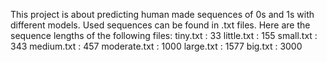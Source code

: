 This project is about predicting human made sequences of 0s and 1s with different models. 
Used sequences can be found in .txt files. Here are the sequence lengths of the following files:
tiny.txt : 33
little.txt : 155
small.txt : 343
medium.txt : 457
moderate.txt : 1000
large.txt : 1577
big.txt : 3000

